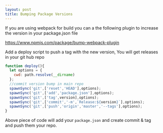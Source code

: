 ```yaml
---
layout: post
title: Bumping Package Versions
---
```


If you are using webpack for build you can a the following plugin to increase the version in your package.json file

https://www.npmjs.com/package/bump-webpack-plugin



Add a deploy script to push a tag with the new version, You will get releases in your git hub repo

```js
function deploy(){
  let options = {
    cwd: path.resolve(__dirname)
  };
  //commit version bump in main repo
  spawnSync('git',['reset','HEAD'],options);
  spawnSync('git',['add','package.json'],options);
  spawnSync('git',['tag',version],options);
  spawnSync('git',['commit','-m',`Release:${version}`],options);
  spawnSync('git',['push','origin','master','--tags'],options);
}
```

Above piece of code will add your `package.json` and create commit & tag and push them your repo.

